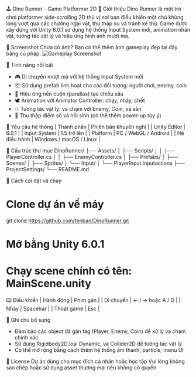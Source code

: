 🕹️ Dino Runner - Game Platformer 2D
🚀 Giới thiệu
Dino Runner là một trò chơi platformer side-scrolling 2D thú vị nơi bạn điều khiển một chú khủng long vượt qua các chướng ngại vật, thu thập xu và tránh kẻ thù. Game được xây dựng với Unity 6.0.1 sử dụng hệ thống Input System mới, animation nhân vật, tương tác vật lý và hiệu ứng hình ảnh mượt mà.

📸 Screenshot
Chưa có ảnh? Bạn có thể thêm ảnh gameplay đẹp tại đây bằng cú pháp:
![Gameplay Screenshot](assets/screenshots/gameplay1.png)


🧩 Tính năng nổi bật
- 🎮 Di chuyển mượt mà với hệ thống Input System mới
- 📦 Sử dụng prefab linh hoạt cho các đối tượng: người chơi, enemy, coin
- 🌄 Hiệu ứng nền cuộn (parallax) tạo chiều sâu
- 🕊️ Animation với Animator Controller: chạy, nhảy, chết
- 💥 Tương tác vật lý: va chạm với Enemy, Coin, và sàn
- 🌟 Thu thập điểm số và hồi sinh (có thể thêm power-up tùy ý)

🧠 Yêu cầu hệ thống
| Thành phần | Phiên bản khuyến nghị | 
| Unity Editor | 6.0.1 | 
| Input System | 1.5 trở lên | 
| Platform | PC / WebGL / Android | 
| Hệ điều hành | Windows / macOS / Linux | 



📂 Cấu trúc thư mục
DinoRunner/
├── Assets/
│   ├── Scripts/
│   │   ├── PlayerController.cs
│   │   ├── EnemyController.cs
│   ├── Prefabs/
│   ├── Scenes/
│   ├── Sprites/
│   └── Input/
│       └── PlayerInput.inputactions
├── ProjectSettings/
└── README.md



🔧 Cách cài đặt và chạy
# Clone dự án về máy
git clone https://github.com/tenban/DinoRunner.git

# Mở bằng Unity 6.0.1
# Chạy scene chính có tên: MainScene.unity



⌨️ Điều khiển
| Hành động | Phím gán | 
| Di chuyển | ← / → hoặc A / D | 
| Nhảy | Spacebar | 
| Thoát game | Esc | 



📝 Ghi chú bổ sung
- Đảm bảo các object đã gán tag (Player, Enemy, Coin) để xử lý va chạm chính xác
- Sử dụng Rigidbody2D loại Dynamic, và Collider2D để tương tác vật lý
- Có thể mở rộng bằng cách thêm hệ thống âm thanh, particle, menu UI

📄 License
Dự án dùng cho mục đích cá nhân hoặc học tập
Vui lòng không sao chép hoặc sử dụng asset thương mại nếu không có quyền




